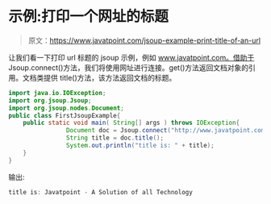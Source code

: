 # 示例:打印一个网址的标题

> 原文：<https://www.javatpoint.com/jsoup-example-print-title-of-an-url>

让我们看一下打印 url 标题的 jsoup 示例，例如 www.javatpoint.com。借助于 Jsoup.connect()方法，我们将使用网址进行连接。get()方法返回文档对象的引用。文档类提供 title()方法，该方法返回文档的标题。

```java
import java.io.IOException;
import org.jsoup.Jsoup;
import org.jsoup.nodes.Document;
public class FirstJsoupExample{
    public static void main( String[] args ) throws IOException{
    			Document doc = Jsoup.connect("http://www.javatpoint.com").get();
    			String title = doc.title();
    			System.out.println("title is: " + title);
    }
}

```

输出:

```java
title is: Javatpoint - A Solution of all Technology

```